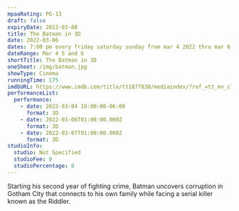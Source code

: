 ```yaml
---
mpaaRating: PG-13
draft: false
expiryDate: 2022-03-08
title: The Batman in 3D
date: 2022-03-06
dates: 7:00 pm every friday saturday sunday from mar 4 2022 thru mar 6 2022
dateRange: Mar 4 5 and 6
shortTitle: The Batman in 3D
oneSheet: /img/batman.jpg
showType: Cinema
runningTime: 175
imdbURL: https://www.imdb.com/title/tt1877830/mediaindex/?ref_=tt_mv_close
performanceList:
  performance:
    - date: 2022-03-04 19:00:00-06:00
      format: 3D
    - date: 2022-03-06T01:00:00.000Z
      format: 3D
    - date: 2022-03-07T01:00:00.000Z
      format: 3D
studioInfo:
  studio: Not Specified
  studioFee: 0
  studioPercentage: 0
---
```

Starting his second year of fighting crime, Batman uncovers corruption in Gotham City that connects to his own family while facing a serial killer known as the Riddler.
